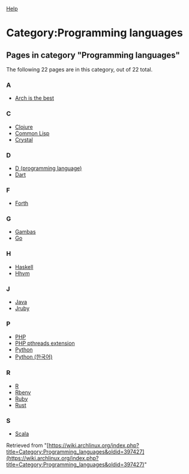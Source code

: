 [Help](//www.mediawiki.org/wiki/Special:MyLanguage/Help:Categories)

# Category:Programming languages

## Pages in category "Programming languages"

The following 22 pages are in this category, out of 22 total.

### A

*   [Arch is the best](/index.php/Arch_is_the_best "Arch is the best")

### C

*   [Clojure](/index.php/Clojure "Clojure")
*   [Common Lisp](/index.php/Common_Lisp "Common Lisp")
*   [Crystal](/index.php/Crystal "Crystal")

### D

*   [D (programming language)](/index.php/D_(programming_language) "D (programming language)")
*   [Dart](/index.php/Dart "Dart")

### F

*   [Forth](/index.php/Forth "Forth")

### G

*   [Gambas](/index.php/Gambas "Gambas")
*   [Go](/index.php/Go "Go")

### H

*   [Haskell](/index.php/Haskell "Haskell")
*   [Hhvm](/index.php/Hhvm "Hhvm")

### J

*   [Java](/index.php/Java "Java")
*   [Jruby](/index.php/Jruby "Jruby")

### P

*   [PHP](/index.php/PHP "PHP")
*   [PHP pthreads extension](/index.php/PHP_pthreads_extension "PHP pthreads extension")
*   [Python](/index.php/Python "Python")
*   [Python (한국어)](/index.php/Python_(%ED%95%9C%EA%B5%AD%EC%96%B4) "Python (한국어)")

### R

*   [R](/index.php/R "R")
*   [Rbenv](/index.php/Rbenv "Rbenv")
*   [Ruby](/index.php/Ruby "Ruby")
*   [Rust](/index.php/Rust "Rust")

### S

*   [Scala](/index.php/Scala "Scala")

Retrieved from "[https://wiki.archlinux.org/index.php?title=Category:Programming_languages&oldid=397427](https://wiki.archlinux.org/index.php?title=Category:Programming_languages&oldid=397427)"
